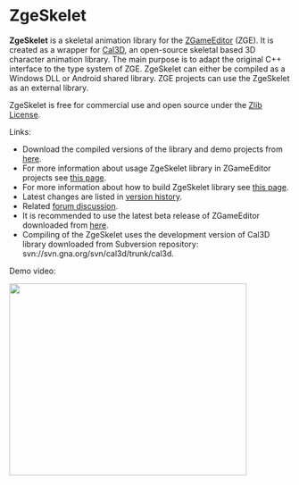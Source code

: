 # ZgeSkelet

**ZgeSkelet** is a skeletal animation library for the [ZGameEditor](http://www.zgameeditor.org) (ZGE). It is created as a wrapper for [Cal3D](http://home.gna.org/cal3d), an open-source skeletal based 3D character animation library. The main purpose is to adapt the original C++ interface to the type system of ZGE. ZgeSkelet can either be compiled as a Windows DLL or Android shared library. ZGE projects can use the ZgeSkelet as an external library.

ZgeSkelet is free for commercial use and open source under the [Zlib License](http://opensource.org/licenses/Zlib).

Links:
* Download the compiled versions of the library and demo projects from [here](http://googledrive.com/host/0BxwfQ8la88ouZElvWnZpLVhSdGs/).
* For more information about usage ZgeSkelet library in ZGameEditor projects see [this page](../../wiki/How-to-Use).
* For more information about how to build ZgeSkelet library see [this page](../../wiki/How-to-Build).
* Latest changes are listed in [version history](../../wiki/Version-History).
* Related [forum discussion](http://www.emix8.org/forum/viewtopic.php?t=1106).
* It is recommended to use the latest beta release of ZGameEditor downloaded from [here](http://www.zgameeditor.org/files/ZGameEditor_beta.zip).
* Compiling of the ZgeSkelet uses the development version of Cal3D library downloaded from Subversion repository: svn://svn.gna.org/svn/cal3d/trunk/cal3d.

Demo video:

<a href='http://www.youtube.com/watch?feature=player_embedded&v=sqll4LvjOoQ' target='_blank'><img src='http://img.youtube.com/vi/sqll4LvjOoQ/0.jpg' width='425' height=344 /></a>
